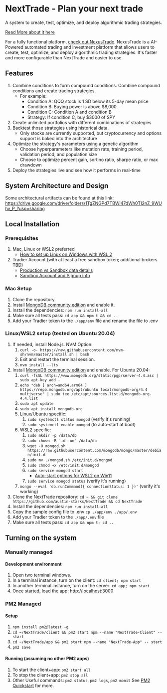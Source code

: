 # NextTrade - Plan your next trade

A system to create, test, optimize, and deploy algorithmic trading strategies. 

[Read More about it here](https://medium.com/@austin-starks/i-created-an-open-source-automated-trading-platform-f9d94575ceba)

For a fully functional platform, [check out NexusTrade](https://nexustrade.onrender.com/). NexusTrade is a AI-Powered automated trading and investment platform that allows users to create, test, optimize, and deploy algorithmic trading strategies. It's faster and more configurable than NextTrade and easier to use. 


## Features
1. Combine conditions to form compound conditions. Combine compound conditions and create trading strategies. 
    - For example: 
        - Condition A: QQQ stock is 1 SD below its 5-day mean price 
        - Condition B: Buying power is above $8,000.
        - Condition C: Condition A and condition B
        - Strategy: If condition C, buy $3000 of SPY 
2. Create unlimited portfolios with different combinations of strategies
3. Backtest those strategies using historical data. 
    - Only stocks are currently supported, but cryptocurrency and options support is baked into the architecture
3. Optimize the strategy's parameters using a genetic algorithm
    - Choose hyperparameters like mutation rate, training period, validation period, and population size
    - Choose to optimize percent gain, sortino ratio, sharpe ratio, or max drawdown
4. Deploy the strategies live and see how it performs in real-time

## System Architecture and Design
Some architectural artifacts can be found at this link:
https://drive.google.com/drive/folders/1TgZNGPd7TBWi47dWh0TI2nZ_9WUhv_P_?usp=sharing

## Local Installation

### Prerequisites
1. Mac, Linux or WSL2 preferred
   * [How to set up Linux on Windows with WSL 2](https://s1gr1d.medium.com/how-to-set-up-linux-on-windows-with-wsl-2-debe2a64d20d)
2. Tradier Account (with at least a free sandbox token; additional brokers TBD)
   * [Production vs Sandbox data details](https://documentation.tradier.com/brokerage-api/overview/market-data)
   * [Sandbox Account and Signup info](https://documentation.tradier.com/brokerage-api/overview/endpoints)

### Mac Setup
1. Clone the repository.
2. Install [MongoDB community edition](https://docs.mongodb.com/manual/administration/install-community/) and enable it.
3. Install the dependencies: `npm run install-all`
4. Make sure all tests pass: `cd app && npm t && cd ..`
5. Add your Tradier token to the `./app/env` file and rename the file to .env

### Linux/WSL2 setup (tested on Ubuntu 20.04)
1. If needed, install Node.js. NVM Option:
   1. `curl -o- https://raw.githubusercontent.com/nvm-sh/nvm/master/install.sh | bash`
   2. Exit and restart the terminal session.
   3. `nvm install --lts`
2. Install [MongoDB community edition](https://docs.mongodb.com/manual/administration/install-community/) and enable.  For Ubuntu 20.04:
   1. `curl -fsSL https://www.mongodb.org/static/pgp/server-4.4.asc | sudo apt-key add -`
   2. `echo "deb [ arch=amd64,arm64 ] https://repo.mongodb.org/apt/ubuntu focal/mongodb-org/4.4 multiverse" | sudo tee /etc/apt/sources.list.d/mongodb-org-4.4.list`
   3. `sudo apt update`
   4. `sudo apt install mongodb-org`
   5. Linux/Ubuntu specific:
      1. `sudo systemctl status mongod` (verify it's running)
      2. `sudo systemctl enable mongod` (to auto-start at boot)
   5. WSL2 specific:
      1. `sudo mkdir -p /data/db`
      2. ``sudo chown -R `id -un` /data/db``
      3. `wget -O mongod.sh https://raw.githubusercontent.com/mongodb/mongo/master/debian/init.d`
      4. `sudo mv ./mongod.sh /etc/init.d/mongod`
      5. `sudo chmod +x /etc/init.d/mongod`
      6. `sudo service mongod start`
         * [Auto-start options for WSL2 on Win11](https://learn.microsoft.com/en-us/windows/wsl/wsl-config#boot-settings)
      7. `sudo service mongod status` (verify it's running)
   6.  `mongo --eval 'db.runCommand({ connectionStatus: 1 })'` (verify it's working)
3. Clone the NextTrade repository: `cd ~ && git clone https://github.com/austin-starks/NextTrade && cd NextTrade`
4. Install the dependencies: `npm run install-all`
5. Copy the sample config file to .env `cp ./app/env ./app/.env` 
6. Add your Tradier token to the `./app/.env` file
7. Make sure all tests pass: `cd app && npm t; cd ..`

## Turning on the system

### Manually managed

#### Development environment
1. Open two terminal windows.
2. In a terminal instance, turn on the client: `cd client; npm start`
3. In another terminal instance, turn on the server: `cd app; npm start`
4. Once started, load the app: [http://localhost:3000](http://localhost:3000)

### PM2 Managed

#### Setup

1. `npm install pm2@latest -g`
2. `cd ~/NextTrade/client && pm2 start npm --name "NextTrade-Client" -- start`
3. `cd ~/NextTrade/app && pm2 start npm --name "NextTrade-App" -- start`
4. `pm2 save`

#### Running (assuming no other PM2 apps)
1. To start the client+app: `pm2 start all` 
2. To stop the client+app: `pm2 stop all` 
3. Other Useful commands: `pm2 status`, `pm2 logs`, `pm2 monit` See [PM2 Quickstart](https://pm2.keymetrics.io/docs/usage/quick-start/) for more.
